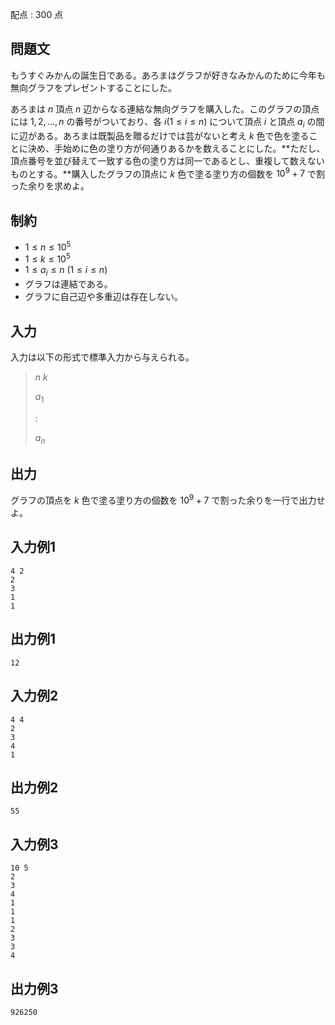 配点 : $300$ 点

## 問題文

  もうすぐみかんの誕生日である。あろまはグラフが好きなみかんのために今年も無向グラフをプレゼントすることにした。

  あろまは $n$ 頂点 $n$ 辺からなる連結な無向グラフを購入した。このグラフの頂点には $1, 2, ..., n$ の番号がついており、各 $i$$(1 \leq i \leq n)$ について頂点 $i$ と頂点 $a_i$ の間に辺がある。あろまは既製品を贈るだけでは芸がないと考え $k$ 色で色を塗ることに決め、手始めに色の塗り方が何通りあるかを数えることにした。**ただし、頂点番号を並び替えて一致する色の塗り方は同一であるとし、重複して数えないものとする。**購入したグラフの頂点に $k$ 色で塗る塗り方の個数を $10^9 + 7$ で割った余りを求めよ。

## 制約

- $1 \leq n \leq 10^5$
- $1 \leq k \leq 10^5$
- $1 \leq a_i \leq n$ $(1 \leq i \leq n)$
- グラフは連結である。
- グラフに自己辺や多重辺は存在しない。

## 入力

入力は以下の形式で標準入力から与えられる。

> $n$ $k$
> 
> $a_1$
> 
> :
> 
> $a_n$

## 出力

  グラフの頂点を $k$ 色で塗る塗り方の個数を $10^9 + 7$ で割った余りを一行で出力せよ。

## 入力例1

```plain
4 2
2
3
1
1
```

## 出力例1

```plain
12
```

## 入力例2

```plain
4 4
2
3
4
1
```

## 出力例2

```plain
55
```

## 入力例3

```plain
10 5
2
3
4
1
1
1
2
3
3
4
```

## 出力例3

```plain
926250
```